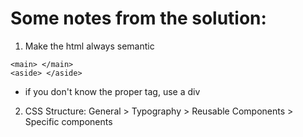 # Some notes from the solution:
1. Make the html always semantic
```
<main> </main>
<aside> </aside>
```
- if you don't know the proper tag, use a div

2. CSS Structure: General > Typography > Reusable Components > Specific components